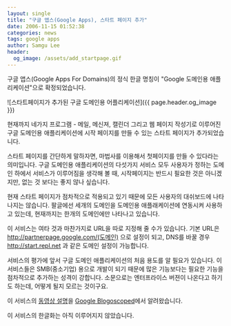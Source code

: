 ```yaml
---
layout: single
title: "구글 앱스(Google Apps), 스타트 페이지 추가"
date: 2006-11-15 01:52:38
categories: news
tags: google apps
author: Samgu Lee
header:
  og_image: /assets/add_startpage.gif
---
```


구글 앱스(Google Apps For Domains)의 정식 한글 명칭이 "Google 도메인용 애플리케이션"으로 확정되었습니다.

![스타트페이지가 추가된 구글 도메인용 어플리케이션]({{ page.header.og_image }})

현재까지 네가지 프로그램 - 메일, 메신져, 캘린더 그리고 웹 페이지 작성기로 이루어진 구글 도메인용 애플리케이션에 시작 페이지를 만들 수 있는 스타트 페이지가 추가되었습니다.

스타트 페이지를 간단하게 말하자면, 마법사를 이용해서 첫페이지를 만들 수 있다라는 의미입니다. 구글 도메인용 애플리케이션의 다섯가지 서비스 모두 사용자가 정하는 도메인 하에서 서비스가 이루어짐을 생각해 볼 때, 시작페이지는 반드시 필요한 것은 아니겠지만, 없는 것 보다는 좋지 않나 싶습니다.

현재 스타트 페이지가 점차적으로 적용되고 있기 때문에 모든 사용자의 대쉬보드에 나타나지는 않습니다. 팔글에선 세개의 도메인을 도메인용 애플래케이션에 연동시켜 사용하고 있는데, 현재까지는 한개의 도메인에만 나타나고 있습니다.

이 서비스는 여타 것과 마찬가지로 URL을 따로 지정해 줄 수가 있습니다. 기본 URL은 http://partnerpage.google.com/(도메인) 으로 설정이 되고, DNS를 바꿀 경우 http://start.repl.net 과 같은 도메인 설정이 가능합니다.

서비스의 평가에 앞서 구글 도메인 애플리케이션의 처음 용도를 알 필요가 있습니다. 이 서비스들은 SMB(중소기업) 용으로 개발이 되기 때문에 많은 기능보다는 필요한 기능을 점차적으로 추가하는 성격이 강합니다. 소문으로는 엔터프라이스 버젼이 나온다고 하기도 하는데, 어떻게 될지 모르는 것이구요.

이 서비스의 [동영상 설명](http://blog.outer-court.com/videos/google-apps.wmv)을 [Google Blogoscoped](http://blog.outer-court.com/archive/2006-11-14-n75.html)에서 알려왔습니다.

이 서비스의 한글화는 아직 이루어지지 않았습니다.
